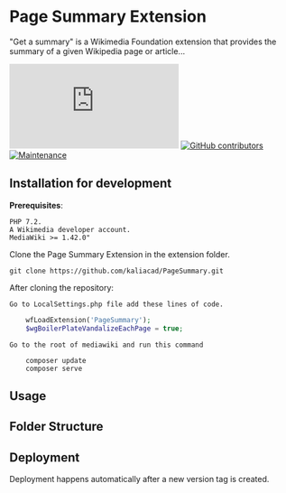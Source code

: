 # Page Summary Extension

"Get a summary" is a Wikimedia Foundation extension that provides the summary of a given Wikipedia page or article...

[![GitHub license](https://badgen.net/github/license/Naereen/Strapdown.js)](https://github.com/Naereen/StrapDown.js/blob/master/LICENSE)
[![GitHub contributors](https://badgen.net/github/contributors/kaliacad/PageSummary)](https://GitHub.com/kaliacad/PageSummary/graphs/contributors/)
[![Maintenance](https://img.shields.io/badge/Maintained%3F-yes-green.svg)](https://GitHub.com/Naereen/StrapDown.js/graphs/commit-activity)

## Installation for development

**Prerequisites**:

    PHP 7.2.
    A Wikimedia developer account.
    MediaWiki >= 1.42.0"

Clone the Page Summary Extension in the extension folder.

    git clone https://github.com/kaliacad/PageSummary.git

After cloning the repository:

    
    Go to LocalSettings.php file add these lines of code.

```php
    wfLoadExtension('PageSummary');
    $wgBoilerPlateVandalizeEachPage = true;
```
    Go to the root of mediawiki and run this command
```
    composer update
    composer serve
```

## Usage


## Folder Structure


## Deployment

Deployment happens automatically after a new version tag is created.
